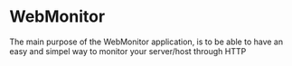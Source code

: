# WebMonitor
The main purpose of the WebMonitor application, is to be able to have an easy and simpel way to monitor your server/host through HTTP
